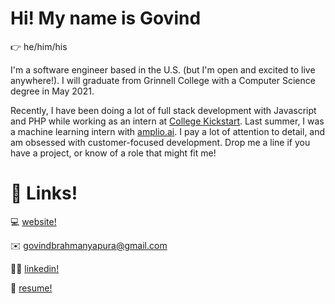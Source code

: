 # Hi! My name is Govind

👉 he/him/his

I'm a software engineer based in the U.S. (but I'm open and excited to live anywhere!). I will graduate from Grinnell College with a Computer Science degree in May 2021.

Recently, I have been doing a lot of full stack development with Javascript and PHP while working as an intern at [College Kickstart](https://www.collegekickstart.com/). Last summer, I was a machine learning intern with [amplio.ai](http://amplio.ai/). I pay a lot of attention to detail, and am obsessed with customer-focused development. Drop me a line if you have a project, or know of a role that might fit me!

# 🔗 Links!

💻 [website!](http://govindsb.me)

✉️ [govindbrahmanyapura@gmail.com](mailto:govindbrahmanyapura@gmail.com)

🙋🏾 [linkedin!](http://linkedin.com/in/govindbrahmanyapura/)

📜 [resume!](https://www.govindsb.me/assets/govind-b-resume.pdf)
